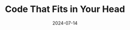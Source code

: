 ---
title: Code That Fits in Your Head
date: 2024-07-14
tags:
- Book
- Functional Programming
draft: false
---